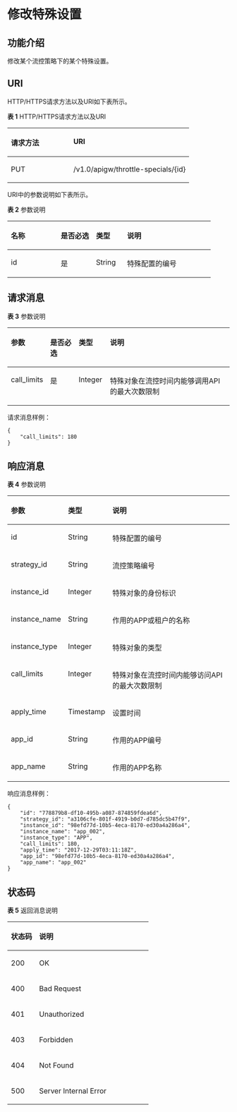 # 修改特殊设置<a name="apig-zh-api-180713079"></a>

## 功能介绍<a name="section27881611"></a>

修改某个流控策略下的某个特殊设置。

## URI<a name="section49607908"></a>

HTTP/HTTPS请求方法以及URI如下表所示。

**表 1**  HTTP/HTTPS请求方法以及URI

<a name="table56305912"></a>
<table><thead align="left"><tr id="row32051164"><th class="cellrowborder" valign="top" width="34.339999999999996%" id="mcps1.2.3.1.1"><p id="p46007462"><a name="p46007462"></a><a name="p46007462"></a>请求方法</p>
</th>
<th class="cellrowborder" valign="top" width="65.66%" id="mcps1.2.3.1.2"><p id="p35616924"><a name="p35616924"></a><a name="p35616924"></a>URI</p>
</th>
</tr>
</thead>
<tbody><tr id="row66398632"><td class="cellrowborder" valign="top" width="34.339999999999996%" headers="mcps1.2.3.1.1 "><p id="p9580079"><a name="p9580079"></a><a name="p9580079"></a>PUT</p>
</td>
<td class="cellrowborder" valign="top" width="65.66%" headers="mcps1.2.3.1.2 "><p id="p37788955"><a name="p37788955"></a><a name="p37788955"></a>/v1.0/apigw/throttle-specials/{id}</p>
</td>
</tr>
</tbody>
</table>

URI中的参数说明如下表所示。

**表 2**  参数说明

<a name="table41006548"></a>
<table><thead align="left"><tr id="row54982740"><th class="cellrowborder" valign="top" width="24.48755124487551%" id="mcps1.2.5.1.1"><p id="p24416931"><a name="p24416931"></a><a name="p24416931"></a>名称</p>
</th>
<th class="cellrowborder" valign="top" width="17.348265173482652%" id="mcps1.2.5.1.2"><p id="p31614383"><a name="p31614383"></a><a name="p31614383"></a>是否必选</p>
</th>
<th class="cellrowborder" valign="top" width="15.308469153084694%" id="mcps1.2.5.1.3"><p id="p10628191"><a name="p10628191"></a><a name="p10628191"></a>类型</p>
</th>
<th class="cellrowborder" valign="top" width="42.85571442855714%" id="mcps1.2.5.1.4"><p id="p55577115"><a name="p55577115"></a><a name="p55577115"></a>说明</p>
</th>
</tr>
</thead>
<tbody><tr id="row5452492"><td class="cellrowborder" valign="top" width="24.48755124487551%" headers="mcps1.2.5.1.1 "><p id="p38998746"><a name="p38998746"></a><a name="p38998746"></a>id</p>
</td>
<td class="cellrowborder" valign="top" width="17.348265173482652%" headers="mcps1.2.5.1.2 "><p id="p4781868"><a name="p4781868"></a><a name="p4781868"></a>是</p>
</td>
<td class="cellrowborder" valign="top" width="15.308469153084694%" headers="mcps1.2.5.1.3 "><p id="p51787051"><a name="p51787051"></a><a name="p51787051"></a>String</p>
</td>
<td class="cellrowborder" valign="top" width="42.85571442855714%" headers="mcps1.2.5.1.4 "><p id="p34001598"><a name="p34001598"></a><a name="p34001598"></a>特殊配置的编号</p>
</td>
</tr>
</tbody>
</table>

## 请求消息<a name="section43817996"></a>

**表 3**  参数说明

<a name="table2666062"></a>
<table><thead align="left"><tr id="row20791817"><th class="cellrowborder" valign="top" width="15.15%" id="mcps1.2.5.1.1"><p id="p6415648"><a name="p6415648"></a><a name="p6415648"></a>参数</p>
</th>
<th class="cellrowborder" valign="top" width="13.13%" id="mcps1.2.5.1.2"><p id="p49905442"><a name="p49905442"></a><a name="p49905442"></a>是否必选</p>
</th>
<th class="cellrowborder" valign="top" width="14.14%" id="mcps1.2.5.1.3"><p id="p15809017"><a name="p15809017"></a><a name="p15809017"></a>类型</p>
</th>
<th class="cellrowborder" valign="top" width="57.58%" id="mcps1.2.5.1.4"><p id="p5462029"><a name="p5462029"></a><a name="p5462029"></a>说明</p>
</th>
</tr>
</thead>
<tbody><tr id="row39771205"><td class="cellrowborder" valign="top" width="15.15%" headers="mcps1.2.5.1.1 "><p id="p242186"><a name="p242186"></a><a name="p242186"></a>call_limits</p>
</td>
<td class="cellrowborder" valign="top" width="13.13%" headers="mcps1.2.5.1.2 "><p id="p19617091"><a name="p19617091"></a><a name="p19617091"></a>是</p>
</td>
<td class="cellrowborder" valign="top" width="14.14%" headers="mcps1.2.5.1.3 "><p id="p45480537"><a name="p45480537"></a><a name="p45480537"></a>Integer</p>
</td>
<td class="cellrowborder" valign="top" width="57.58%" headers="mcps1.2.5.1.4 "><p id="p60044851"><a name="p60044851"></a><a name="p60044851"></a>特殊对象在流控时间内能够调用API的最大次数限制</p>
</td>
</tr>
</tbody>
</table>

请求消息样例：

```
{
	"call_limits": 180
}
```

## 响应消息<a name="section59596819"></a>

**表 4**  参数说明

<a name="table22899263"></a>
<table><thead align="left"><tr id="row37572135"><th class="cellrowborder" valign="top" width="20%" id="mcps1.2.4.1.1"><p id="p23444129"><a name="p23444129"></a><a name="p23444129"></a>参数</p>
</th>
<th class="cellrowborder" valign="top" width="20%" id="mcps1.2.4.1.2"><p id="p19926324"><a name="p19926324"></a><a name="p19926324"></a>类型</p>
</th>
<th class="cellrowborder" valign="top" width="60%" id="mcps1.2.4.1.3"><p id="p3419527"><a name="p3419527"></a><a name="p3419527"></a>说明</p>
</th>
</tr>
</thead>
<tbody><tr id="row8546242"><td class="cellrowborder" valign="top" width="20%" headers="mcps1.2.4.1.1 "><p id="p21157006"><a name="p21157006"></a><a name="p21157006"></a>id</p>
</td>
<td class="cellrowborder" valign="top" width="20%" headers="mcps1.2.4.1.2 "><p id="p35995922"><a name="p35995922"></a><a name="p35995922"></a>String</p>
</td>
<td class="cellrowborder" valign="top" width="60%" headers="mcps1.2.4.1.3 "><p id="p29988599"><a name="p29988599"></a><a name="p29988599"></a>特殊配置的编号</p>
</td>
</tr>
<tr id="row1461941"><td class="cellrowborder" valign="top" width="20%" headers="mcps1.2.4.1.1 "><p id="p51308430"><a name="p51308430"></a><a name="p51308430"></a>strategy_id</p>
</td>
<td class="cellrowborder" valign="top" width="20%" headers="mcps1.2.4.1.2 "><p id="p62342171"><a name="p62342171"></a><a name="p62342171"></a>String</p>
</td>
<td class="cellrowborder" valign="top" width="60%" headers="mcps1.2.4.1.3 "><p id="p16551109"><a name="p16551109"></a><a name="p16551109"></a>流控策略编号</p>
</td>
</tr>
<tr id="row14742256"><td class="cellrowborder" valign="top" width="20%" headers="mcps1.2.4.1.1 "><p id="p53272079"><a name="p53272079"></a><a name="p53272079"></a>instance_id</p>
</td>
<td class="cellrowborder" valign="top" width="20%" headers="mcps1.2.4.1.2 "><p id="p20071167"><a name="p20071167"></a><a name="p20071167"></a>Integer</p>
</td>
<td class="cellrowborder" valign="top" width="60%" headers="mcps1.2.4.1.3 "><p id="p15151848"><a name="p15151848"></a><a name="p15151848"></a>特殊对象的身份标识</p>
</td>
</tr>
<tr id="row1259734165413"><td class="cellrowborder" valign="top" width="20%" headers="mcps1.2.4.1.1 "><p id="p160910449544"><a name="p160910449544"></a><a name="p160910449544"></a>instance_name</p>
</td>
<td class="cellrowborder" valign="top" width="20%" headers="mcps1.2.4.1.2 "><p id="p126101442541"><a name="p126101442541"></a><a name="p126101442541"></a>String</p>
</td>
<td class="cellrowborder" valign="top" width="60%" headers="mcps1.2.4.1.3 "><p id="p461364413545"><a name="p461364413545"></a><a name="p461364413545"></a>作用的APP或租户的名称</p>
</td>
</tr>
<tr id="row2148905"><td class="cellrowborder" valign="top" width="20%" headers="mcps1.2.4.1.1 "><p id="p39843577"><a name="p39843577"></a><a name="p39843577"></a>instance_type</p>
</td>
<td class="cellrowborder" valign="top" width="20%" headers="mcps1.2.4.1.2 "><p id="p6104277"><a name="p6104277"></a><a name="p6104277"></a>Integer</p>
</td>
<td class="cellrowborder" valign="top" width="60%" headers="mcps1.2.4.1.3 "><p id="p24684454"><a name="p24684454"></a><a name="p24684454"></a>特殊对象的类型</p>
</td>
</tr>
<tr id="row20833502"><td class="cellrowborder" valign="top" width="20%" headers="mcps1.2.4.1.1 "><p id="p9792121"><a name="p9792121"></a><a name="p9792121"></a>call_limits</p>
</td>
<td class="cellrowborder" valign="top" width="20%" headers="mcps1.2.4.1.2 "><p id="p54964349"><a name="p54964349"></a><a name="p54964349"></a>Integer</p>
</td>
<td class="cellrowborder" valign="top" width="60%" headers="mcps1.2.4.1.3 "><p id="p22927248"><a name="p22927248"></a><a name="p22927248"></a>特殊对象在流控时间内能够访问API的最大次数限制</p>
</td>
</tr>
<tr id="row5018648"><td class="cellrowborder" valign="top" width="20%" headers="mcps1.2.4.1.1 "><p id="p3857352"><a name="p3857352"></a><a name="p3857352"></a>apply_time</p>
</td>
<td class="cellrowborder" valign="top" width="20%" headers="mcps1.2.4.1.2 "><p id="p44010076"><a name="p44010076"></a><a name="p44010076"></a>Timestamp</p>
</td>
<td class="cellrowborder" valign="top" width="60%" headers="mcps1.2.4.1.3 "><p id="p8046397"><a name="p8046397"></a><a name="p8046397"></a>设置时间</p>
</td>
</tr>
<tr id="row2848658175313"><td class="cellrowborder" valign="top" width="20%" headers="mcps1.2.4.1.1 "><p id="p10212179195415"><a name="p10212179195415"></a><a name="p10212179195415"></a>app_id</p>
</td>
<td class="cellrowborder" valign="top" width="20%" headers="mcps1.2.4.1.2 "><p id="p92151898547"><a name="p92151898547"></a><a name="p92151898547"></a>String</p>
</td>
<td class="cellrowborder" valign="top" width="60%" headers="mcps1.2.4.1.3 "><p id="p152168918547"><a name="p152168918547"></a><a name="p152168918547"></a>作用的APP编号</p>
</td>
</tr>
<tr id="row5308709"><td class="cellrowborder" valign="top" width="20%" headers="mcps1.2.4.1.1 "><p id="p27352291"><a name="p27352291"></a><a name="p27352291"></a>app_name</p>
</td>
<td class="cellrowborder" valign="top" width="20%" headers="mcps1.2.4.1.2 "><p id="p943138"><a name="p943138"></a><a name="p943138"></a>String</p>
</td>
<td class="cellrowborder" valign="top" width="60%" headers="mcps1.2.4.1.3 "><p id="p9285386"><a name="p9285386"></a><a name="p9285386"></a>作用的APP名称</p>
</td>
</tr>
</tbody>
</table>

响应消息样例：

```
{
	"id": "778879b8-df10-495b-a087-874859fdea6d",
	"strategy_id": "a3106cfe-801f-4919-b0d7-d785dc5b47f9",
	"instance_id": "98efd77d-10b5-4eca-8170-ed30a4a286a4",
	"instance_name": "app_002",
	"instance_type": "APP",
	"call_limits": 180,
	"apply_time": "2017-12-29T03:11:18Z",
	"app_id": "98efd77d-10b5-4eca-8170-ed30a4a286a4",
	"app_name": "app_002"
}
```

## 状态码<a name="section58817651"></a>

**表 5**  返回消息说明

<a name="table26254568"></a>
<table><thead align="left"><tr id="row24172196"><th class="cellrowborder" valign="top" width="20%" id="mcps1.2.3.1.1"><p id="p11790859"><a name="p11790859"></a><a name="p11790859"></a>状态码</p>
</th>
<th class="cellrowborder" valign="top" width="80%" id="mcps1.2.3.1.2"><p id="p15535514"><a name="p15535514"></a><a name="p15535514"></a>说明</p>
</th>
</tr>
</thead>
<tbody><tr id="row50417146"><td class="cellrowborder" valign="top" width="20%" headers="mcps1.2.3.1.1 "><p id="p57257043"><a name="p57257043"></a><a name="p57257043"></a>200</p>
</td>
<td class="cellrowborder" valign="top" width="80%" headers="mcps1.2.3.1.2 "><p id="p7308876"><a name="p7308876"></a><a name="p7308876"></a>OK</p>
</td>
</tr>
<tr id="row65779884"><td class="cellrowborder" valign="top" width="20%" headers="mcps1.2.3.1.1 "><p id="p26570360"><a name="p26570360"></a><a name="p26570360"></a>400</p>
</td>
<td class="cellrowborder" valign="top" width="80%" headers="mcps1.2.3.1.2 "><p id="p4715577"><a name="p4715577"></a><a name="p4715577"></a>Bad Request</p>
</td>
</tr>
<tr id="row42440201"><td class="cellrowborder" valign="top" width="20%" headers="mcps1.2.3.1.1 "><p id="p15104276"><a name="p15104276"></a><a name="p15104276"></a>401</p>
</td>
<td class="cellrowborder" valign="top" width="80%" headers="mcps1.2.3.1.2 "><p id="p15486856"><a name="p15486856"></a><a name="p15486856"></a>Unauthorized</p>
</td>
</tr>
<tr id="row5163976"><td class="cellrowborder" valign="top" width="20%" headers="mcps1.2.3.1.1 "><p id="p15628907"><a name="p15628907"></a><a name="p15628907"></a>403</p>
</td>
<td class="cellrowborder" valign="top" width="80%" headers="mcps1.2.3.1.2 "><p id="p57981963"><a name="p57981963"></a><a name="p57981963"></a>Forbidden</p>
</td>
</tr>
<tr id="row52075621"><td class="cellrowborder" valign="top" width="20%" headers="mcps1.2.3.1.1 "><p id="p57375754"><a name="p57375754"></a><a name="p57375754"></a>404</p>
</td>
<td class="cellrowborder" valign="top" width="80%" headers="mcps1.2.3.1.2 "><p id="p16924512"><a name="p16924512"></a><a name="p16924512"></a>Not Found</p>
</td>
</tr>
<tr id="row18102885"><td class="cellrowborder" valign="top" width="20%" headers="mcps1.2.3.1.1 "><p id="p57047558"><a name="p57047558"></a><a name="p57047558"></a>500</p>
</td>
<td class="cellrowborder" valign="top" width="80%" headers="mcps1.2.3.1.2 "><p id="p57449517"><a name="p57449517"></a><a name="p57449517"></a>Server Internal Error</p>
</td>
</tr>
</tbody>
</table>

